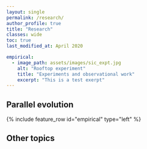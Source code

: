 ```yaml
---
layout: single
permalink: /research/
author_profile: true
title: "Research"
classes: wide
toc: true
last_modified_at: April 2020

empirical:
  - image_path: assets/images/sic_expt.jpg
    alt: "Rooftop experiment"
    title: "Experiments and observational work"
    excerpt: "This is a test exerpt"
---
```


## Parallel evolution

{% include feature_row id="empirical" type="left" %}
<!-- 
{% include feature_row id="theory" type="right" %}

{% include feature_row id="genomics" type="left" %} -->

## Other topics



